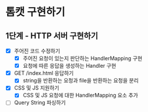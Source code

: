 # 톰캣 구현하기

## 1단계 - HTTP 서버 구현하기
- [x] 주어진 코드 수정하기
  - [x] 주어진 요청이 있는지 판단하는 HandlerMapping 구현
  - [x] 요청에 따른 응답을 생성하는 Handler 구현
- [x] GET /index.html 응답하기
  - [x] string을 반환하는 요청과 file을 반환하는 요청을 분리
- [x] CSS 및 JS 지원하기
  - [x] CSS 및 JS 요청에 대한 HandlerMapping 요소 추가
- [ ] Query String 파싱하기
